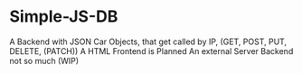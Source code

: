 # Simple-JS-DB
A Backend with JSON Car Objects, that get called by IP, (GET, POST, PUT, DELETE, (PATCH))
A HTML Frontend is Planned
An external Server Backend not so much
(WIP)
